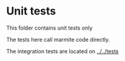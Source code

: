 # Unit tests

This folder contains unit tests only

The tests here call marmite code directly.

The integration tests are located on [../../tests](../../tests)